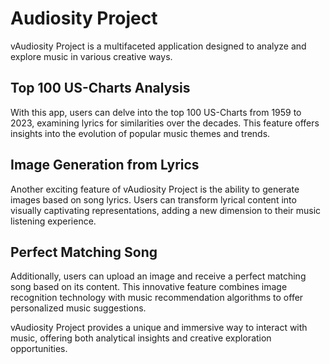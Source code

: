 # Audiosity Project

vAudiosity Project is a multifaceted application designed to analyze and explore music in various creative ways.

## Top 100 US-Charts Analysis

With this app, users can delve into the top 100 US-Charts from 1959 to 2023, examining lyrics for similarities over the decades. This feature offers insights into the evolution of popular music themes and trends.

## Image Generation from Lyrics

Another exciting feature of vAudiosity Project is the ability to generate images based on song lyrics. Users can transform lyrical content into visually captivating representations, adding a new dimension to their music listening experience.

## Perfect Matching Song

Additionally, users can upload an image and receive a perfect matching song based on its content. This innovative feature combines image recognition technology with music recommendation algorithms to offer personalized music suggestions.

vAudiosity Project provides a unique and immersive way to interact with music, offering both analytical insights and creative exploration opportunities.
